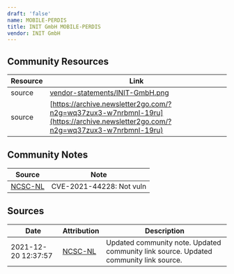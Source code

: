 ```yaml
---
draft: 'false'
name: MOBILE-PERDIS
title: INIT GmbH MOBILE-PERDIS
vendor: INIT GmbH
---
```



## Community Resources
| Resource | Link |
| --- | --- |
| source | [vendor-statements/INIT-GmbH.png](vendor-statements/INIT-GmbH.png) |
| source | [https://archive.newsletter2go.com/?n2g=wq37zux3-w7nrbmnl-19ru](https://archive.newsletter2go.com/?n2g=wq37zux3-w7nrbmnl-19ru) |

## Community Notes
| Source | Note |
| --- | --- |
| [NCSC-NL](https://github.com/NCSC-NL/log4shell/blob/main/software/README.md) | CVE-2021-44228: Not vuln </ul> |

## Sources
| Date | Attribution | Description |
| --- | --- | --- |
| 2021-12-20 12:37:57 | [NCSC-NL](https://github.com/NCSC-NL/log4shell/blob/main/software/README.md) | Updated community note. Updated community link source. Updated community link source.  |
